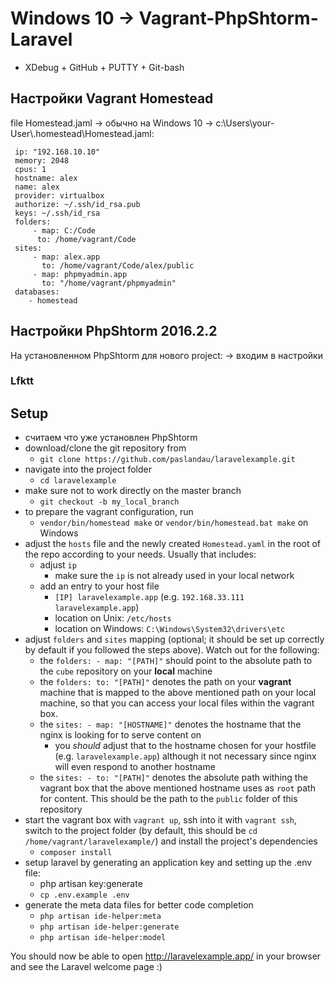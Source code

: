 # Windows 10 -> Vagrant-PhpShtorm-Laravel
- XDebug + GitHub + PUTTY + Git-bash

## Настройки Vagrant Homestead
file Homestead.jaml -> обычно  на Windows 10 -> c:\Users\your-User\\.homestead\Homestead.jaml:
```
 ip: "192.168.10.10" 
 memory: 2048
 cpus: 1
 hostname: alex
 name: alex
 provider: virtualbox
 authorize: ~/.ssh/id_rsa.pub
 keys: ~/.ssh/id_rsa
 folders:
     - map: C:/Code
      to: /home/vagrant/Code
 sites:
     - map: alex.app
       to: /home/vagrant/Code/alex/public
     - map: phpmyadmin.app
       to: "/home/vagrant/phpmyadmin"
 databases:
    - homestead
```
## Настройки PhpShtorm 2016.2.2
На установленном PhpShtorm для нового project: -> входим в настройки  
### Lfktt
## Setup
- считаем что уже установлен PhpShtorm 
- download/clone the git repository from
  - `git clone https://github.com/paslandau/laravelexample.git`
- navigate into the project folder
  - `cd laravelexample`
- make sure not to work directly on the master branch  
  - `git checkout -b my_local_branch`
- to prepare the vagrant configuration, run
  - `vendor/bin/homestead make` or `vendor/bin/homestead.bat make` on Windows
- adjust the `hosts` file and the newly created `Homestead.yaml` in the root of the repo according to your needs. Usually that includes:
  - adjust `ip`
    - make sure the `ip` is not already used in your local network
  - add an entry to your host file
    - `[IP] laravelexample.app` (e.g. `192.168.33.111 laravelexample.app`)
    - location on Unix: `/etc/hosts`
    - location on Windows: `C:\Windows\System32\drivers\etc`
- adjust `folders` and `sites` mapping (optional; it should be set up correctly by default if you followed the steps above).
  Watch out for the following:
  - the `folders: - map: "[PATH]"` should point to the absolute path to the `cube` repository on your **local** machine
  - the `folders: to: "[PATH]"` denotes the path on your **vagrant** machine that is mapped to the above mentioned path on your local machine,
    so that you can access your local files within the vagrant box.
  - the `sites: - map: "[HOSTNAME]"` denotes the hostname that the nginx is looking for to serve content on
    - you _should_ adjust that to the hostname chosen for your hostfile (e.g. `laravelexample.app`) although it not necessary since nginx will even respond to another hostname
  - the `sites: - to: "[PATH]"` denotes the absolute path withing the vagrant box that the above mentioned hostname uses as `root` path for content.
    This should be the path to the `public` folder of this repository
- start the vagrant box with `vagrant up`, ssh into it with `vagrant ssh`, switch to the project folder (by default, this should be `cd /home/vagrant/laravelexample/`) and install the 
  project's dependencies
  - `composer install`
- setup laravel by generating an application key and setting up the .env file:
  - php artisan key:generate
  - `cp .env.example .env`
- generate the meta data files for better code completion
  - `php artisan ide-helper:meta`
  - `php artisan ide-helper:generate`
  - `php artisan ide-helper:model`

You should now be able to open http://laravelexample.app/ in your browser and see the Laravel welcome page :)
